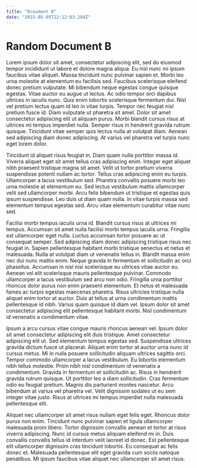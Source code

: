 ```yaml
---
title: "Dcoument B"
date: "2015-05-05T22:12:03.284Z"
---
```



# Random Document B

Lorem ipsum dolor sit amet, consectetur adipiscing elit, sed do eiusmod tempor incididunt ut labore et dolore magna aliqua. Eu nisl nunc mi ipsum faucibus vitae aliquet. Massa tincidunt nunc pulvinar sapien et. Morbi leo urna molestie at elementum eu facilisis sed. Faucibus scelerisque eleifend donec pretium vulputate. Mi bibendum neque egestas congue quisque egestas. Vitae auctor eu augue ut lectus. Ac odio tempor orci dapibus ultrices in iaculis nunc. Quis enim lobortis scelerisque fermentum dui. Nisl vel pretium lectus quam id leo in vitae turpis. Tempor nec feugiat nisl pretium fusce id. Diam vulputate ut pharetra sit amet. Dolor sit amet consectetur adipiscing elit ut aliquam purus. Morbi blandit cursus risus at ultrices mi tempus imperdiet nulla. Semper risus in hendrerit gravida rutrum quisque. Tincidunt vitae semper quis lectus nulla at volutpat diam. Aenean sed adipiscing diam donec adipiscing. At varius vel pharetra vel turpis nunc eget lorem dolor.

Tincidunt id aliquet risus feugiat in. Diam quam nulla porttitor massa id. Viverra aliquet eget sit amet tellus cras adipiscing enim. Integer eget aliquet nibh praesent tristique magna sit amet. Velit ut tortor pretium viverra suspendisse potenti nullam ac tortor. Tellus cras adipiscing enim eu turpis. Ullamcorper a lacus vestibulum sed. Pharetra convallis posuere morbi leo urna molestie at elementum eu. Sed lectus vestibulum mattis ullamcorper velit sed ullamcorper morbi. Arcu felis bibendum ut tristique et egestas quis ipsum suspendisse. Leo duis ut diam quam nulla. In vitae turpis massa sed elementum tempus egestas sed. Arcu vitae elementum curabitur vitae nunc sed.

Facilisi morbi tempus iaculis urna id. Blandit cursus risus at ultrices mi tempus. Accumsan sit amet nulla facilisi morbi tempus iaculis urna. Fringilla est ullamcorper eget nulla. Luctus accumsan tortor posuere ac ut consequat semper. Sed adipiscing diam donec adipiscing tristique risus nec feugiat in. Sapien pellentesque habitant morbi tristique senectus et netus et malesuada. Nulla at volutpat diam ut venenatis tellus in. Blandit massa enim nec dui nunc mattis enim. Neque gravida in fermentum et sollicitudin ac orci phasellus. Accumsan in nisl nisi scelerisque eu ultrices vitae auctor eu. Aenean vel elit scelerisque mauris pellentesque pulvinar. Commodo ullamcorper a lacus vestibulum sed arcu non odio. Fringilla urna porttitor rhoncus dolor purus non enim praesent elementum. Et netus et malesuada fames ac turpis egestas maecenas pharetra. Risus ultricies tristique nulla aliquet enim tortor at auctor. Duis at tellus at urna condimentum mattis pellentesque id nibh. Varius quam quisque id diam vel. Ipsum dolor sit amet consectetur adipiscing elit pellentesque habitant morbi. Nisl condimentum id venenatis a condimentum vitae.

Ipsum a arcu cursus vitae congue mauris rhoncus aenean vel. Ipsum dolor sit amet consectetur adipiscing elit duis tristique. Amet consectetur adipiscing elit ut. Sed elementum tempus egestas sed. Suspendisse ultrices gravida dictum fusce ut placerat. Aliquet enim tortor at auctor urna nunc id cursus metus. Mi in nulla posuere sollicitudin aliquam ultrices sagittis orci. Tempor commodo ullamcorper a lacus vestibulum. Eu lobortis elementum nibh tellus molestie. Proin nibh nisl condimentum id venenatis a condimentum. Gravida in fermentum et sollicitudin ac. Risus in hendrerit gravida rutrum quisque. Ut porttitor leo a diam sollicitudin. Cras fermentum odio eu feugiat pretium. Magnis dis parturient montes nascetur. Arcu bibendum at varius vel pharetra vel. Velit dignissim sodales ut eu sem integer vitae justo. Risus at ultrices mi tempus imperdiet nulla malesuada pellentesque elit.

Aliquet nec ullamcorper sit amet risus nullam eget felis eget. Rhoncus dolor purus non enim. Tincidunt nunc pulvinar sapien et ligula ullamcorper malesuada proin libero. Tortor dignissim convallis aenean et tortor at risus viverra adipiscing. Nunc id cursus metus aliquam eleifend mi in. Duis convallis convallis tellus id interdum velit laoreet id donec. Est pellentesque elit ullamcorper dignissim cras tincidunt lobortis. Eu consequat ac felis donec et. Malesuada pellentesque elit eget gravida cum sociis natoque penatibus. Mi ipsum faucibus vitae aliquet nec ullamcorper sit amet risus.